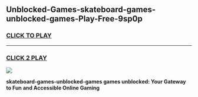 
## Unblocked-Games-skateboard-games-unblocked-games-Play-Free-9sp0p
<h3>
<a href="https://premium76.site?title=skateboard-games-unblocked-games&ref=23A">CLICK TO PLAY</a></h3>
<hr>

<h3>
<a href="https://premium76.site?title=skateboard-games-unblocked-games&ref=23A">CLICK 2 PLAY</a>
  
</h3>

<a href="https://premium76.site?title=skateboard-games-unblocked-games&ref=23A"><img src="https://clearcache.store/games.png"></a>


**skateboard-games-unblocked-games games unblocked: Your Gateway to Fun and Accessible Online Gaming**
